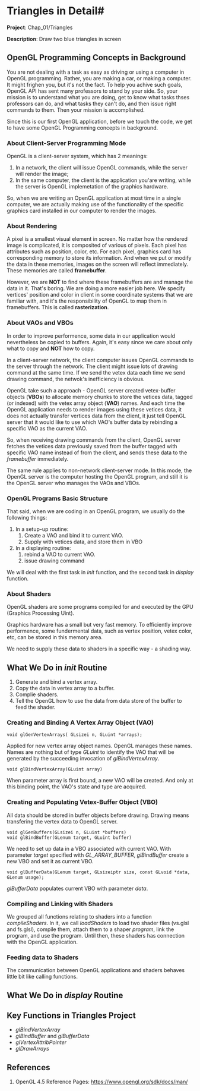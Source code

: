 # Triangles in Detail#

**Project**: Chap_01/Triangles

**Description**: Draw two blue triangles in screen

## OpenGL Programming Concepts in Background ##

You are not dealing with a task as easy as driving or using a computer in OpenGL programming.
 Rather, you are making a car, or making a computer. It might frighen you, but it's not the fact.
 To help you achive such goals, OpenGL API has sent many professors to stand by your side.
 So, your mission is to understand what you are doing, get to know what tasks thses professors can do,
 and what tasks they can't do, and then issue right commands to them. Then your mission is accomplished. 

Since this is our first OpenGL application, before we touch the code, we get to have some OpenGL Programming
 concepts in background.

### About Client-Server Programming Mode ###

OpenGL is a client-server system, which has 2 meanings:

1. In a network, the client will issue OpenGL commands, while the server will render the image;
2. In the same computer, the client is the application you'are writing, while the server is OpenGL implemetation of the graphics hardware.

So, when we are writing an OpenGL application at most time in a single computer, we are actually making use of the functionality of the specific graphics card installed in our computer to render the images.

### About Rendering ###

A pixel is a smallest visual element in screen. No matter how the rendered image is complicated, it is composited of various of pixels. Each pixel has attributes such as position, color, etc.
 For each pixel, graphics card has corresponding memory to store its information. And when we put or modify the data in these memories, images on the screen will reflect immediately.
 These memories are called **framebuffer**.

However, we are **NOT** to find where these framebuffers are and manage the data in it. That's boring.
 We are doing a more easier job here. We specify vertices' position and color in client in some coordinate systems that we are familiar with, and it's the responsibility of OpenGL to map them in framebuffers.
 This is called **rasterization**.

### About VAOs and VBOs ###

In order to improve performence, some data in our application would nevertheless be copied to buffers. Again, it's easy since we care about only what to copy and **NOT** how to copy. 

In a client-server network, the client computer issues OpenGL commands to the server through the network.
 The client might issue lots of drawing command at the same time. If we send the vetex data each time we send drawing command,
 the netwok's inefficiency is obvious. 

OpenGL take such a approach - OpenGL server created vetex-buffer objects (**VBOs**) to allocate memory chunks to store the vetices data,
 tagged (or indexed) with the vetex array object (**VAO**) names. And each time the OpenGL application needs to render images using these vetices data, it does not actually
 transfer vertices data from the client, it just tell OpenGL server that it would like to use which VAO's buffer data by rebinding a specific
 VAO as the current VAO.

So, when receiving drawing commands from the client, OpenGL server fetches the vetices data previously saved from the buffer tagged with specific VAO name
 instead of from the client, and sends these data to the *framebuffer* immediately.

The same rule applies to non-network client-server mode. In this mode, the OpenGL server is the computer hosting the OpenGL
 program, and still it is the OpenGL server who manages the VAOs and VBOs.

### OpenGL Programs Basic Structure ###

That said, when we are coding in an OpenGL program, we usually do the following things:

1. In a setup-up routine:
    1. Create a VAO and bind it to current VAO.
    2. Supply with vetices data, and store them in VBO
2. In a displaying routine:
    1. rebind a VAO to current VAO.
    2. issue drawing command

We will deal with the first task in *init* function, and the second task in *display* function.

### About Shaders ###

OpenGL shaders are some programs compiled for and executed by the GPU (Graphics Processing Uint).

Graphics hardware has a small but very fast memory. To efficiently improve performence, some fundermental data,
 such as vertex position, vetex color, etc, can be stored in this memory area.

We need to supply these data to shaders in a specific way - a shading way.

## What We Do in *init* Routine ##

1. Generate and bind a vertex array.
2. Copy the data in vertex array to a buffer.
3. Complie shaders.
4. Tell the OpenGL how to use the data from data store of the buffer to feed the shader.



### Creating and Binding A Vertex Array Object (VAO) ###

    void glGenVertexArrays(	GLsizei n, GLuint *arrays);

Applied for new vertex array object names. OpenGL manages these names. Names are nothing but of type *GLuint* to identify the VAO that will be generated by the succeeding invocation of *glBindVertexArray*.

    void glBindVertexArray(GLuint array)

When parameter array is first bound, a new VAO will be created. And only at this binding point, the VAO's state and type are acquired.
 
### Creating and Populating Vetex-Buffer Object (VBO) ###

All data should be stored in buffer objects before drawing. Drawing means transfering the vertex data to OpenGL server.
 
    void glGenBuffers(GLsizei n, GLuint *buffers)
    void glBindBuffer(GLenum target, GLuint buffer)

We need to set up data in a VBO associated with current VAO. With parameter *target* specified with *GL_ARRAY_BUFFER*, *glBindBuffer* create a new VBO and set it as current VBO.

    void glBufferData(GLenum target, GLsizeiptr size, const GLvoid *data, GLenum usage);

*glBufferData* populates current VBO with parameter *data*.

### Compiling and Linking with Shaders ###

We grouped all functions relating to shaders into a function *compileShaders*. In it, we call *loadShaders* to load two shader files (vs.glsl and fs.glsl), compile them, attach them
 to a shaper *program*, link the program, and use the program. Until then, these shaders has connection with the OpenGL application.

### Feeding data to Shaders ###

The communication between OpenGL applications and shaders behaves little bit like calling functions. 

## What We Do in *display* Routine ##



## Key Functions in Triangles Project ##

* *glBindVertexArray*
* *glBindBuffer* and *glBufferData*
* *glVertexAttribPointer*
* *glDrawArrays*





## References ##
1. OpenGL 4.5 Reference Pages: <https://www.opengl.org/sdk/docs/man/>